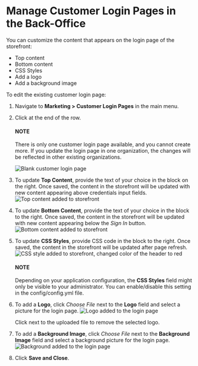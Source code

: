 <a id="customer-login-pages"></a>

# Manage Customer Login Pages in the Back-Office

You can customize the content that appears on the login page of the storefront:

* Top content
* Bottom content
* CSS Styles
* Add a logo
* Add a background image

To edit the existing customer login page:

1. Navigate to **Marketing > Customer Login Pages** in the main menu.
2. Click <i class="fa fa-edit fa-lg" aria-hidden="true"></i> at the end of the row.

   #### NOTE
   There is only one customer login page available, and you cannot create more. If you update the login page in one organization, the changes will be reflected in other existing organizations.

   ![Blank customer login page](user/img/marketing/customer_login_pages/customer_login_page.png)
3. To update **Top Content**, provide the text of your choice in the block on the right. Once saved, the content in the storefront will be updated with new content appearing above credentials input fields.
   ![Top content added to storefront](user/img/marketing/customer_login_pages/top_content.png)
4. To update **Bottom Content**, provide the text of your choice in the block to the right. Once saved, the content in the storefront will be updated with new content appearing below the *Sign In* button.
   ![Bottom content added to storefront](user/img/marketing/customer_login_pages/bottom_content.png)
5. To update **CSS Styles**, provide CSS code in the block to the right. Once saved, the content in the storefront will be updated after page refresh.
   ![CSS style added to storefront, changed color of the header to red](user/img/marketing/customer_login_pages/css.png)

   #### NOTE
   Depending on your application configuration, the **CSS Styles** field might only be visible to your administrator. You can enable/disable this setting in the config/config.yml file.
6. To add a **Logo**, click *Choose File* next to the **Logo** field and select a picture for the login page.
   ![Logo added to the login page](user/img/marketing/customer_login_pages/logo.png)

   Click <i class="fa fa-times" aria-hidden="true"></i> next to the uploaded file to remove the selected logo.
7. To add a **Background Image**, click *Choose File* next to the **Background Image** field and select a background picture for the login page.
   ![Background added to the login page](user/img/marketing/customer_login_pages/background.png)
8. Click **Save and Close**.

<!-- fa-bars = fa-navicon -->
<!-- Ic Tiles is used as Set As Default in saved views, and as tiles in display layout options -->
<!-- IcPencil refers to Rename in Commerce and Inline Editing in CRM -->
<!-- Check mark in the square. -->
<!-- SortDesc is also used as drop-down arrow -->
